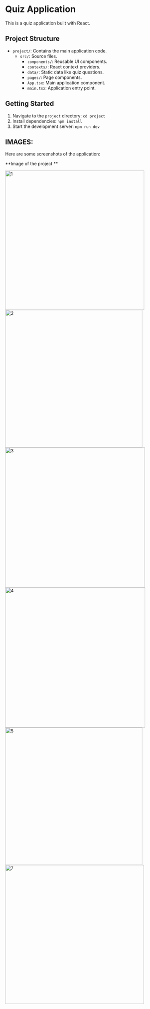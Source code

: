 # Quiz Application

This is a quiz application built with React.

## Project Structure

- `project/`: Contains the main application code.
  - `src/`: Source files.
    - `components/`: Reusable UI components.
    - `contexts/`: React context providers.
    - `data/`: Static data like quiz questions.
    - `pages/`: Page components.
    - `App.tsx`: Main application component.
    - `main.tsx`: Application entry point.

## Getting Started

1. Navigate to the `project` directory: `cd project`
2. Install dependencies: `npm install`
3. Start the development server: `npm run dev`

## IMAGES:

Here are some screenshots of the application:

**Image of the project **


<img width="446" alt="1" src="https://github.com/user-attachments/assets/eb3461c5-47b3-4133-8206-0acb587bc39a" />


<img width="440" alt="2" src="https://github.com/user-attachments/assets/304eb60d-d154-4403-9462-137a976104d5" />



<img width="448" alt="3" src="https://github.com/user-attachments/assets/6c38ebec-7415-4f30-beba-2d3a930a8510" />



<img width="449" alt="4" src="https://github.com/user-attachments/assets/07e55945-79c1-4e3a-a8c4-6e7dfa55b90b" />



<img width="440" alt="5" src="https://github.com/user-attachments/assets/a6f94b19-c3b1-4c3a-8533-f4978158125f" />



<img width="445" alt="7" src="https://github.com/user-attachments/assets/a36250f4-d89c-494e-8582-1f48b34fe3fb" />
